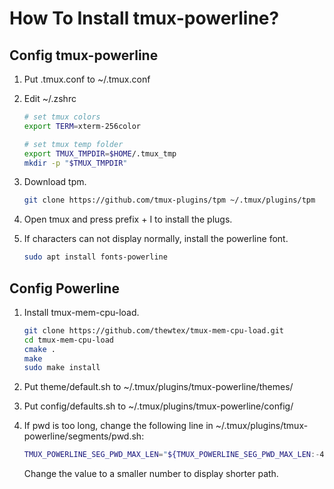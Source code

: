 # How To Install tmux-powerline?

## Config tmux-powerline

1. Put .tmux.conf to ~/.tmux.conf

2. Edit ~/.zshrc

    ```bash
    # set tmux colors
    export TERM=xterm-256color

    # set tmux temp folder
    export TMUX_TMPDIR=$HOME/.tmux_tmp
    mkdir -p "$TMUX_TMPDIR"
    ```

3. Download tpm.

    ```bash
    git clone https://github.com/tmux-plugins/tpm ~/.tmux/plugins/tpm
    ```

4. Open tmux and press prefix + I to install the plugs.

5. If characters can not display normally, install the powerline font.

    ```bash
    sudo apt install fonts-powerline
    ```

## Config Powerline

1. Install tmux-mem-cpu-load.

    ```bash
    git clone https://github.com/thewtex/tmux-mem-cpu-load.git
    cd tmux-mem-cpu-load
    cmake .
    make
    sudo make install
    ```

2. Put theme/default.sh to ~/.tmux/plugins/tmux-powerline/themes/

3. Put config/defaults.sh to ~/.tmux/plugins/tmux-powerline/config/

4. If pwd is too long, change the following line in ~/.tmux/plugins/tmux-powerline/segments/pwd.sh:

    ```bash
    TMUX_POWERLINE_SEG_PWD_MAX_LEN="${TMUX_POWERLINE_SEG_PWD_MAX_LEN:-40}"
    ```

    Change the value to a smaller number to display shorter path.
